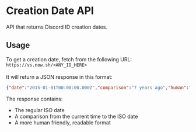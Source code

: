 # Creation Date API
API that returns Discord ID creation dates.

## Usage
To get a creation date, fetch from the following URL:<br>
`https://vs.now.sh/<ANY_ID_HERE>`
<br><br>
It will return a JSON response in this format:<br>
```json
{"date":"2015-01-01T00:00:00.000Z","comparison":"7 years ago","human":"January 1, 2015, 12:00:00 AM"}
```
The response contains:

* The regular ISO date
* A comparison from the current time to the ISO date
* A more human friendly, readable format
